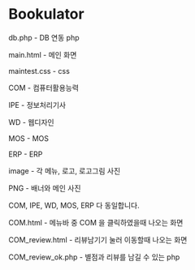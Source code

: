 # Bookulator
db.php - DB 연동 php

main.html - 메인 화면

maintest.css - css

COM - 컴퓨터활용능력

IPE - 정보처리기사

WD - 웹디자인

MOS - MOS 

ERP - ERP

image - 각 메뉴, 로고, 로고그림 사진

PNG - 배너와 메인 사진



COM, IPE, WD, MOS, ERP 다 동일합니다.

COM.html - 메뉴바 중 COM 을 클릭하였을때 나오는 화면

COM_review.html - 리뷰남기기 눌러 이동할때 나오는 화면 

COM_review_ok.php - 별점과 리뷰를 남길 수 있는 php
